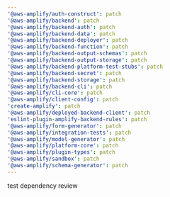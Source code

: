 ```yaml
---
'@aws-amplify/auth-construct': patch
'@aws-amplify/backend': patch
'@aws-amplify/backend-auth': patch
'@aws-amplify/backend-data': patch
'@aws-amplify/backend-deployer': patch
'@aws-amplify/backend-function': patch
'@aws-amplify/backend-output-schemas': patch
'@aws-amplify/backend-output-storage': patch
'@aws-amplify/backend-platform-test-stubs': patch
'@aws-amplify/backend-secret': patch
'@aws-amplify/backend-storage': patch
'@aws-amplify/backend-cli': patch
'@aws-amplify/cli-core': patch
'@aws-amplify/client-config': patch
'create-amplify': patch
'@aws-amplify/deployed-backend-client': patch
'eslint-plugin-amplify-backend-rules': patch
'@aws-amplify/form-generator': patch
'@aws-amplify/integration-tests': patch
'@aws-amplify/model-generator': patch
'@aws-amplify/platform-core': patch
'@aws-amplify/plugin-types': patch
'@aws-amplify/sandbox': patch
'@aws-amplify/schema-generator': patch
---
```


test dependency review
